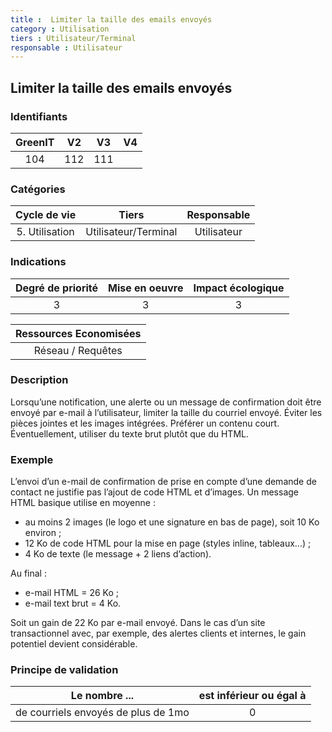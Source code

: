 ```yaml
---
title :  Limiter la taille des emails envoyés
category : Utilisation
tiers : Utilisateur/Terminal
responsable : Utilisateur
---
```


## Limiter la taille des emails envoyés

### Identifiants

| GreenIT |  V2  |  V3  |  V4  |
|:-------:|:----:|:----:|:----:|
|   104   | 112  | 111  |      |

### Catégories

| Cycle de vie |  Tiers  |  Responsable  |
|:---------:|:----:|:----:|
| 5. Utilisation | Utilisateur/Terminal | Utilisateur |

### Indications

| Degré de priorité |      Mise en oeuvre       |  Impact écologique    |
|:-------------------:|:-------------------------:|:---------------------:|
| 3 | 3 | 3 |

|Ressources Economisées                                      |
|:----------------------------------------------------------:|
|  Réseau / Requêtes  |

### Description

Lorsqu’une notification, une alerte ou un message de confirmation doit être envoyé par e-mail à l’utilisateur, limiter la taille du courriel envoyé.
Éviter les pièces jointes et les images intégrées. Préférer un contenu court. Éventuellement, utiliser du texte brut plutôt que du HTML.

### Exemple

L’envoi d’un e-mail de confirmation de prise en compte d’une demande de contact ne justifie pas l’ajout de code HTML et d’images.
Un message HTML basique utilise en moyenne :
 - au moins 2 images (le logo et une signature en bas de page), soit 10 Ko environ ;
 - 12 Ko de code HTML pour la mise en page (styles inline, tableaux...) ;
 - 4 Ko de texte (le message + 2 liens d’action).

Au final :
 - e-mail HTML = 26 Ko ;
 - e-mail text brut = 4 Ko.

Soit un gain de 22 Ko par e-mail envoyé.
Dans le cas d’un site transactionnel avec, par exemple, des alertes clients et internes, le gain potentiel devient considérable.


### Principe de validation

| Le nombre ...     | est inférieur ou égal à   |  
|-------------------|:-------------------------:|
| de courriels envoyés de plus de 1mo  |  0 |
